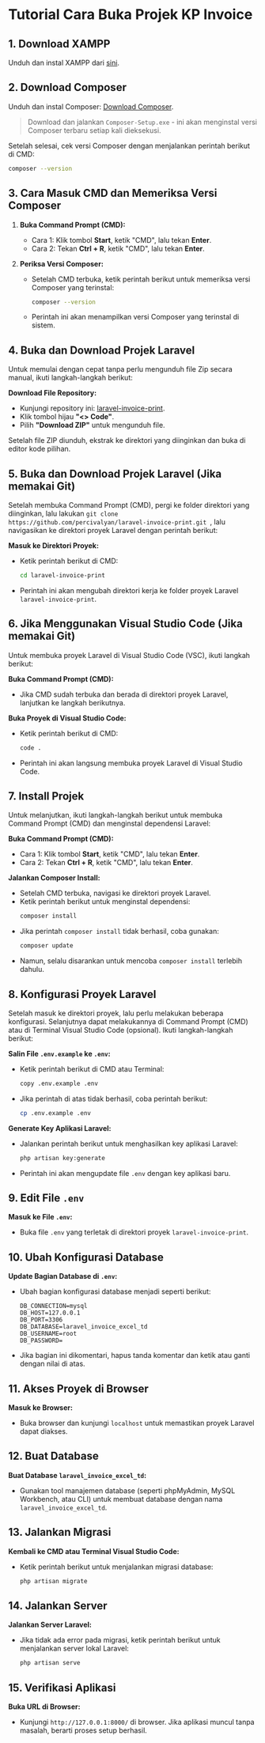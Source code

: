 # Tutorial Cara Buka Projek KP Invoice

## 1. Download XAMPP
Unduh dan instal XAMPP dari [sini](https://www.apachefriends.org/index.html).

## 2. Download Composer
Unduh dan instal Composer: [Download Composer](https://getcomposer.org/download/).
> Download dan jalankan `Composer-Setup.exe` - ini akan menginstal versi Composer terbaru setiap kali dieksekusi.

Setelah selesai, cek versi Composer dengan menjalankan perintah berikut di CMD:
```bash
composer --version
```

## 3. Cara Masuk CMD dan Memeriksa Versi Composer

1. **Buka Command Prompt (CMD):**
   - Cara 1: Klik tombol **Start**, ketik "CMD", lalu tekan **Enter**.
   - Cara 2: Tekan **Ctrl + R**, ketik "CMD", lalu tekan **Enter**.

2. **Periksa Versi Composer:**
   - Setelah CMD terbuka, ketik perintah berikut untuk memeriksa versi Composer yang terinstal:
     ```bash
     composer --version
     ```
   - Perintah ini akan menampilkan versi Composer yang terinstal di sistem.

## 4. Buka dan Download Projek Laravel

Untuk memulai dengan cepat tanpa perlu mengunduh file Zip secara manual, ikuti langkah-langkah berikut:

**Download File Repository:**

   - Kunjungi repository ini: [laravel-invoice-print](https://github.com/percivalyan/laravel-invoice-print).
   - Klik tombol hijau **"<> Code"**.
   - Pilih **"Download ZIP"** untuk mengunduh file.

Setelah file ZIP diunduh, ekstrak ke direktori yang diinginkan dan buka di editor kode pilihan.

## 5. Buka dan Download Projek Laravel (Jika memakai Git)

Setelah membuka Command Prompt (CMD), pergi ke folder direktori yang diinginkan, lalu lakukan ```git clone https://github.com/percivalyan/laravel-invoice-print.git ```, lalu navigasikan ke direktori proyek Laravel dengan perintah berikut:

**Masuk ke Direktori Proyek:**
   - Ketik perintah berikut di CMD:
     ```bash
     cd laravel-invoice-print
     ```
   - Perintah ini akan mengubah direktori kerja ke folder proyek Laravel `laravel-invoice-print`.

## 6. Jika Menggunakan Visual Studio Code (Jika memakai Git)

Untuk membuka proyek Laravel di Visual Studio Code (VSC), ikuti langkah berikut:

**Buka Command Prompt (CMD):**
   - Jika CMD sudah terbuka dan berada di direktori proyek Laravel, lanjutkan ke langkah berikutnya.

**Buka Proyek di Visual Studio Code:**
   - Ketik perintah berikut di CMD:
     ```bash
     code .
     ```
   - Perintah ini akan langsung membuka proyek Laravel di Visual Studio Code.

## 7. Install Projek

Untuk melanjutkan, ikuti langkah-langkah berikut untuk membuka Command Prompt (CMD) dan menginstal dependensi Laravel:

**Buka Command Prompt (CMD):**
   - Cara 1: Klik tombol **Start**, ketik "CMD", lalu tekan **Enter**.
   - Cara 2: Tekan **Ctrl + R**, ketik "CMD", lalu tekan **Enter**.

**Jalankan Composer Install:**
   - Setelah CMD terbuka, navigasi ke direktori proyek Laravel.
   - Ketik perintah berikut untuk menginstal dependensi:
     ```bash
     composer install
     ```
   - Jika perintah `composer install` tidak berhasil, coba gunakan:
     ```bash
     composer update
     ```
   - Namun, selalu disarankan untuk mencoba `composer install` terlebih dahulu.

## 8. Konfigurasi Proyek Laravel

Setelah masuk ke direktori proyek, lalu perlu melakukan beberapa konfigurasi. Selanjutnya dapat melakukannya di Command Prompt (CMD) atau di Terminal Visual Studio Code (opsional). Ikuti langkah-langkah berikut:

**Salin File `.env.example` ke `.env`:**
   - Ketik perintah berikut di CMD atau Terminal:
     ```bash
     copy .env.example .env
     ```
   - Jika perintah di atas tidak berhasil, coba perintah berikut:
     ```bash
     cp .env.example .env
     ```

**Generate Key Aplikasi Laravel:**
   - Jalankan perintah berikut untuk menghasilkan key aplikasi Laravel:
     ```bash
     php artisan key:generate
     ```
   - Perintah ini akan mengupdate file `.env` dengan key aplikasi baru.

## 9. Edit File `.env`

**Masuk ke File `.env`:**
   - Buka file `.env` yang terletak di direktori proyek `laravel-invoice-print`.

## 10. Ubah Konfigurasi Database

**Update Bagian Database di `.env`:**
   - Ubah bagian konfigurasi database menjadi seperti berikut:
     ```plaintext
     DB_CONNECTION=mysql
     DB_HOST=127.0.0.1
     DB_PORT=3306
     DB_DATABASE=laravel_invoice_excel_td
     DB_USERNAME=root
     DB_PASSWORD=
     ```
   - Jika bagian ini dikomentari, hapus tanda komentar dan ketik atau ganti dengan nilai di atas.

## 11. Akses Proyek di Browser

**Masuk ke Browser:**
   - Buka browser dan kunjungi `localhost` untuk memastikan proyek Laravel dapat diakses.

## 12. Buat Database

**Buat Database `laravel_invoice_excel_td`:**
   - Gunakan tool manajemen database (seperti phpMyAdmin, MySQL Workbench, atau CLI) untuk membuat database dengan nama `laravel_invoice_excel_td`.

## 13. Jalankan Migrasi

**Kembali ke CMD atau Terminal Visual Studio Code:**
   - Ketik perintah berikut untuk menjalankan migrasi database:
     ```bash
     php artisan migrate
     ```

## 14. Jalankan Server

**Jalankan Server Laravel:**
   - Jika tidak ada error pada migrasi, ketik perintah berikut untuk menjalankan server lokal Laravel:
     ```bash
     php artisan serve
     ```

## 15. Verifikasi Aplikasi

**Buka URL di Browser:**
   - Kunjungi `http://127.0.0.1:8000/` di browser. Jika aplikasi muncul tanpa masalah, berarti proses setup berhasil.

